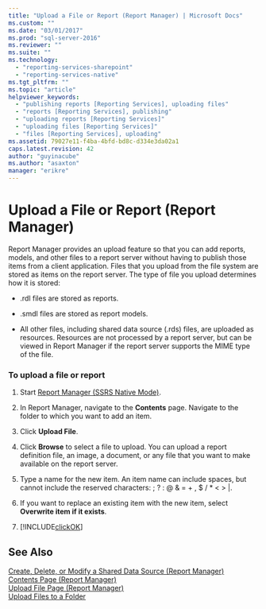 ```yaml
---
title: "Upload a File or Report (Report Manager) | Microsoft Docs"
ms.custom: ""
ms.date: "03/01/2017"
ms.prod: "sql-server-2016"
ms.reviewer: ""
ms.suite: ""
ms.technology: 
  - "reporting-services-sharepoint"
  - "reporting-services-native"
ms.tgt_pltfrm: ""
ms.topic: "article"
helpviewer_keywords: 
  - "publishing reports [Reporting Services], uploading files"
  - "reports [Reporting Services], publishing"
  - "uploading reports [Reporting Services]"
  - "uploading files [Reporting Services]"
  - "files [Reporting Services], uploading"
ms.assetid: 79027e11-f4ba-4bfd-bd8c-d334e3da02a1
caps.latest.revision: 42
author: "guyinacube"
ms.author: "asaxton"
manager: "erikre"
---
```

# Upload a File or Report (Report Manager)
  Report Manager provides an upload feature so that you can add reports, models, and other files to a report server without having to publish those items from a client application. Files that you upload from the file system are stored as items on the report server. The type of file you upload determines how it is stored:  
  
-   .rdl files are stored as reports.  
  
-   .smdl files are stored as report models.  
  
-   All other files, including shared data source (.rds) files, are uploaded as resources. Resources are not processed by a report server, but can be viewed in Report Manager if the report server supports the MIME type of the file.  
  
### To upload a file or report  
  
1.  Start [Report Manager  &#40;SSRS Native Mode&#41;](http://msdn.microsoft.com/library/80949f9d-58f5-48e3-9342-9e9bf4e57896).  
  
2.  In Report Manager, navigate to the **Contents** page. Navigate to the folder to which you want to add an item.  
  
3.  Click **Upload File**.  
  
4.  Click **Browse** to select a file to upload. You can upload a report definition file, an image, a document, or any file that you want to make available on the report server.  
  
5.  Type a name for the new item. An item name can include spaces, but cannot include the reserved characters: ; ? : @ & = + , $ / * \< > |.  
  
6.  If you want to replace an existing item with the new item, select **Overwrite item if it exists**.  
  
7.  [!INCLUDE[clickOK](../../includes/clickok-md.md)]  
  
## See Also  
 [Create, Delete, or Modify a Shared Data Source &#40;Report Manager&#41;](http://msdn.microsoft.com/library/cd7bace3-f8ec-4ee3-8a9f-2f217cdca9f2)   
 [Contents Page &#40;Report Manager&#41;](http://msdn.microsoft.com/library/6b16869b-158a-4934-9c85-bee934b35378)   
 [Upload File Page &#40;Report Manager&#41;](http://msdn.microsoft.com/library/7bb3166f-9374-4449-b66a-ffb77298507d)   
 [Upload Files to a Folder](../../reporting-services/report-server/upload-files-to-a-folder.md)  
  
  